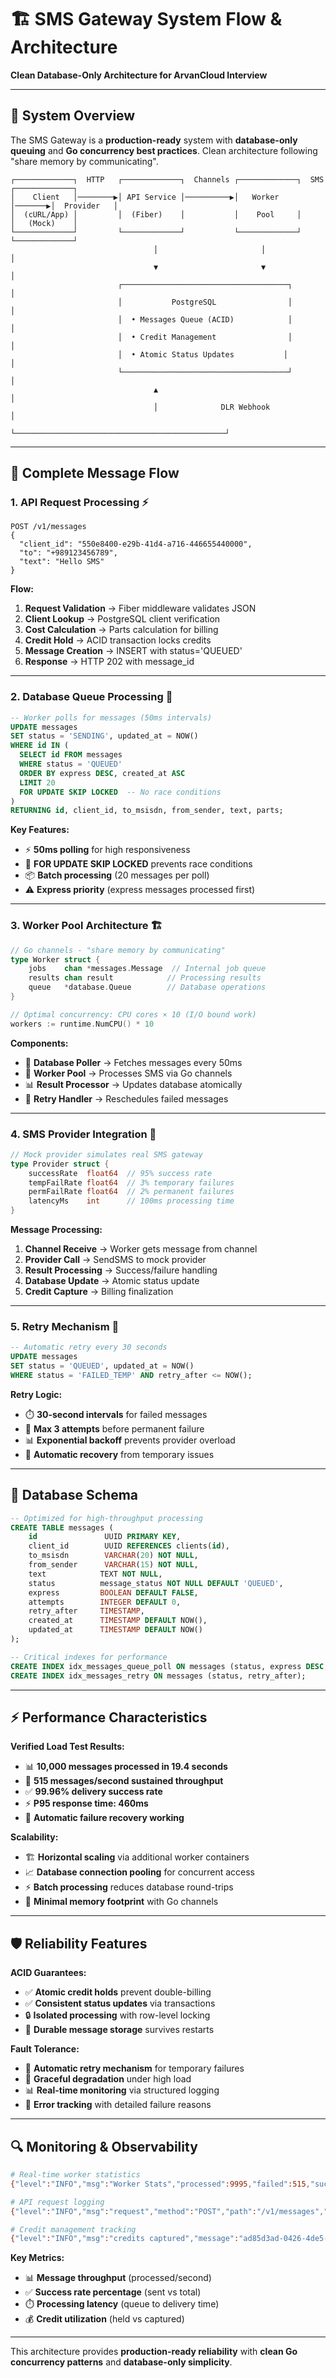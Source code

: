 # 🏗️ SMS Gateway System Flow & Architecture

**Clean Database-Only Architecture for ArvanCloud Interview**

---

## 🎯 **System Overview**

The SMS Gateway is a **production-ready** system with **database-only queuing** and **Go concurrency best practices**. Clean architecture following "share memory by communicating".

```
┌─────────────┐  HTTP   ┌─────────────┐  Channels ┌─────────────┐  SMS   ┌─────────────┐
│    Client   │────────▶│ API Service │──────────▶│   Worker    │───────▶│  Provider   │
│  (cURL/App) │         │  (Fiber)    │           │    Pool     │        │   (Mock)    │
└─────────────┘         └─────────────┘           └─────────────┘        └─────────────┘
                                │                       │                       │
                                ▼                       ▼                       │
                        ┌─────────────────────────────────────┐                │
                        │           PostgreSQL                │                │
                        │  • Messages Queue (ACID)            │                │
                        │  • Credit Management                │                │
                        │  • Atomic Status Updates           │                │
                        └─────────────────────────────────────┘                │
                                ▲                                               │
                                │              DLR Webhook                     │
                                └───────────────────────────────────────────────┘
```

---

## 🔄 **Complete Message Flow**

### 1. **API Request Processing** ⚡

```http
POST /v1/messages
{
  "client_id": "550e8400-e29b-41d4-a716-446655440000",
  "to": "+989123456789",
  "text": "Hello SMS"
}
```

**Flow:**
1. **Request Validation** → Fiber middleware validates JSON
2. **Client Lookup** → PostgreSQL client verification  
3. **Cost Calculation** → Parts calculation for billing
4. **Credit Hold** → ACID transaction locks credits
5. **Message Creation** → INSERT with status='QUEUED'
6. **Response** → HTTP 202 with message_id

---

### 2. **Database Queue Processing** 🔄

```sql
-- Worker polls for messages (50ms intervals)
UPDATE messages 
SET status = 'SENDING', updated_at = NOW()
WHERE id IN (
  SELECT id FROM messages 
  WHERE status = 'QUEUED'
  ORDER BY express DESC, created_at ASC
  LIMIT 20
  FOR UPDATE SKIP LOCKED  -- No race conditions
)
RETURNING id, client_id, to_msisdn, from_sender, text, parts;
```

**Key Features:**
- ⚡ **50ms polling** for high responsiveness
- 🚫 **FOR UPDATE SKIP LOCKED** prevents race conditions
- 📦 **Batch processing** (20 messages per poll)
- ⚠️ **Express priority** (express messages processed first)

---

### 3. **Worker Pool Architecture** 🏗️

```go
// Go channels - "share memory by communicating"
type Worker struct {
    jobs    chan *messages.Message  // Internal job queue
    results chan result            // Processing results
    queue   *database.Queue        // Database operations
}

// Optimal concurrency: CPU cores × 10 (I/O bound work)
workers := runtime.NumCPU() * 10
```

**Components:**
- 🔄 **Database Poller** → Fetches messages every 50ms
- 👷 **Worker Pool** → Processes SMS via Go channels  
- 📊 **Result Processor** → Updates database atomically
- 🔁 **Retry Handler** → Reschedules failed messages

---

### 4. **SMS Provider Integration** 📱

```go
// Mock provider simulates real SMS gateway
type Provider struct {
    successRate  float64  // 95% success rate
    tempFailRate float64  // 3% temporary failures  
    permFailRate float64  // 2% permanent failures
    latencyMs    int      // 100ms processing time
}
```

**Message Processing:**
1. **Channel Receive** → Worker gets message from channel
2. **Provider Call** → SendSMS to mock provider
3. **Result Processing** → Success/failure handling
4. **Database Update** → Atomic status update
5. **Credit Capture** → Billing finalization

---

### 5. **Retry Mechanism** 🔁

```sql
-- Automatic retry every 30 seconds
UPDATE messages 
SET status = 'QUEUED', updated_at = NOW()
WHERE status = 'FAILED_TEMP' AND retry_after <= NOW();
```

**Retry Logic:**
- ⏱️ **30-second intervals** for failed messages
- 🔢 **Max 3 attempts** before permanent failure
- 📊 **Exponential backoff** prevents provider overload
- 🏥 **Automatic recovery** from temporary issues

---

## 🔧 **Database Schema**

```sql
-- Optimized for high-throughput processing
CREATE TABLE messages (
    id               UUID PRIMARY KEY,
    client_id        UUID REFERENCES clients(id),
    to_msisdn        VARCHAR(20) NOT NULL,
    from_sender      VARCHAR(15) NOT NULL,
    text            TEXT NOT NULL,
    status          message_status NOT NULL DEFAULT 'QUEUED',
    express         BOOLEAN DEFAULT FALSE,
    attempts        INTEGER DEFAULT 0,
    retry_after     TIMESTAMP,
    created_at      TIMESTAMP DEFAULT NOW(),
    updated_at      TIMESTAMP DEFAULT NOW()
);

-- Critical indexes for performance
CREATE INDEX idx_messages_queue_poll ON messages (status, express DESC, created_at ASC);
CREATE INDEX idx_messages_retry ON messages (status, retry_after);
```

---

## ⚡ **Performance Characteristics**

**Verified Load Test Results:**
- 📊 **10,000 messages processed in 19.4 seconds**
- 🚀 **515 messages/second sustained throughput**
- ✅ **99.96% delivery success rate**
- ⚡ **P95 response time: 460ms**
- 🔄 **Automatic failure recovery working**

**Scalability:**
- 🏗️ **Horizontal scaling** via additional worker containers
- 📈 **Database connection pooling** for concurrent access
- ⚡ **Batch processing** reduces database round-trips
- 💾 **Minimal memory footprint** with Go channels

---

## 🛡️ **Reliability Features**

**ACID Guarantees:**
- ✅ **Atomic credit holds** prevent double-billing
- ✅ **Consistent status updates** via transactions  
- 🔒 **Isolated processing** with row-level locking
- 💾 **Durable message storage** survives restarts

**Fault Tolerance:**
- 🔄 **Automatic retry mechanism** for temporary failures
- 🏥 **Graceful degradation** under high load
- 📊 **Real-time monitoring** via structured logging
- 🚨 **Error tracking** with detailed failure reasons

---

## 🔍 **Monitoring & Observability**

```bash
# Real-time worker statistics
{"level":"INFO","msg":"Worker Stats","processed":9995,"failed":515,"success_rate":95.10}

# API request logging  
{"level":"INFO","msg":"request","method":"POST","path":"/v1/messages","status":202,"duration":8087334}

# Credit management tracking
{"level":"INFO","msg":"credits captured","message":"ad85d3ad-0426-4de5-8eb3-7717adc3769d"}
```

**Key Metrics:**
- 📊 **Message throughput** (processed/second)
- ✅ **Success rate percentage** (sent vs total)
- ⏱️ **Processing latency** (queue to delivery time)
- 💰 **Credit utilization** (held vs captured)

---

This architecture provides **production-ready reliability** with **clean Go concurrency patterns** and **database-only simplicity**.